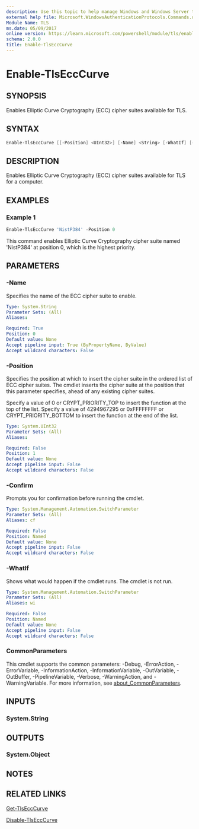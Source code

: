 ```yaml
---
description: Use this topic to help manage Windows and Windows Server technologies with Windows PowerShell.
external help file: Microsoft.WindowsAuthenticationProtocols.Commands.dll-Help.xml
Module Name: TLS
ms.date: 05/09/2017
online version: https://learn.microsoft.com/powershell/module/tls/enable-tlsecccurve?view=windowsserver2022-ps&wt.mc_id=ps-gethelp
schema: 2.0.0
title: Enable-TlsEccCurve
---
```


# Enable-TlsEccCurve

## SYNOPSIS
Enables Elliptic Curve Cryptography (ECC) cipher suites available for TLS.

## SYNTAX

```powershell
Enable-TlsEccCurve [[-Position] <UInt32>] [-Name] <String> [-WhatIf] [-Confirm] [<CommonParameters>]
```

## DESCRIPTION

Enables Elliptic Curve Cryptography (ECC) cipher suites available for TLS for a computer.

## EXAMPLES

### Example 1

```powershell
Enable-TlsEccCurve 'NistP384' -Position 0
```

This command enables Elliptic Curve Cryptography cipher suite named 'NistP384' at position 0, which
is the highest priority.

## PARAMETERS

### -Name

Specifies the name of the ECC cipher suite to enable.

```yaml
Type: System.String
Parameter Sets: (All)
Aliases:

Required: True
Position: 0
Default value: None
Accept pipeline input: True (ByPropertyName, ByValue)
Accept wildcard characters: False
```

### -Position

Specifies the position at which to insert the cipher suite in the ordered list of ECC cipher suites.
The cmdlet inserts the cipher suite at the position that this parameter specifies, ahead of any
existing cipher suites.

Specify a value of 0 or CRYPT_PRIORITY_TOP to insert the function at the top of the list. Specify a
value of 4294967295 or 0xFFFFFFFF or CRYPT_PRIORITY_BOTTOM to insert the function at the end of the
list.

```yaml
Type: System.UInt32
Parameter Sets: (All)
Aliases:

Required: False
Position: 1
Default value: None
Accept pipeline input: False
Accept wildcard characters: False
```

### -Confirm

Prompts you for confirmation before running the cmdlet.

```yaml
Type: System.Management.Automation.SwitchParameter
Parameter Sets: (All)
Aliases: cf

Required: False
Position: Named
Default value: None
Accept pipeline input: False
Accept wildcard characters: False
```

### -WhatIf

Shows what would happen if the cmdlet runs.
The cmdlet is not run.

```yaml
Type: System.Management.Automation.SwitchParameter
Parameter Sets: (All)
Aliases: wi

Required: False
Position: Named
Default value: None
Accept pipeline input: False
Accept wildcard characters: False
```

### CommonParameters

This cmdlet supports the common parameters: -Debug, -ErrorAction, -ErrorVariable,
-InformationAction, -InformationVariable, -OutVariable, -OutBuffer, -PipelineVariable, -Verbose,
-WarningAction, and -WarningVariable. For more information, see
[about_CommonParameters](https://go.microsoft.com/fwlink/?LinkID=113216).

## INPUTS

### System.String

## OUTPUTS

### System.Object

## NOTES

## RELATED LINKS

[Get-TlsEccCurve](./Get-TlsEccCurv.md)

[Disable-TlsEccCurve](./Disable-TlsEccCurve.md)
